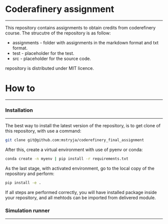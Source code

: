 # Coderafinery assignment

---
This repository contains assignments to obtain credits from coderefinery course. The strucutre of the repository is as follow:

- assignments - folder with assignments in the markdown format and txt format.
- test - placeholder for the test.
- src - placeholder for the source code.

repository is distributed under MIT licence.

# How to

---
### Installation

---
The best way to install the latest version of the repository, is to get clone of this repository, with use a command:

```bash
git clone git@github.com:mstryja/coderefinery_final_assignment
```

After this, create a virtual environment with use of pyenv or conda:

```bash
conda create -n myenv | pip install -r requirements.txt
```

As the last stage, with activated environment, go to the local copy of the repository and perform:

```bash
pip install -e .
```

If all steps are performed correctly, you will have installed package inside your repository, and all mehtods can be imported from delivered module.

### Simulation runner

---


